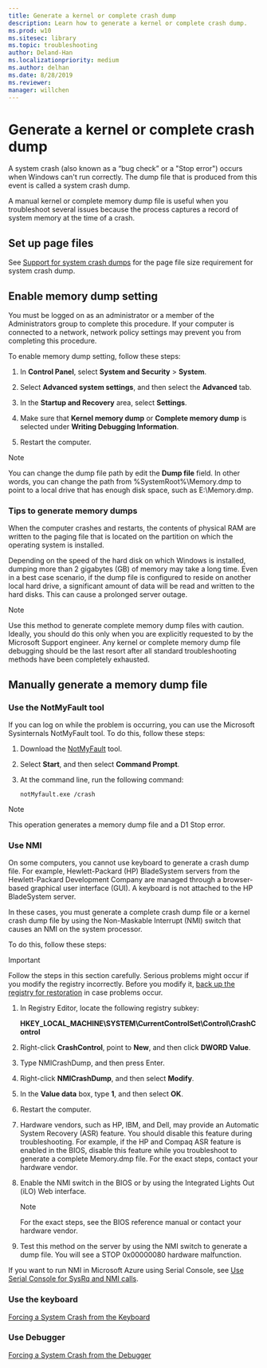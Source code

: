```yaml
---
title: Generate a kernel or complete crash dump
description: Learn how to generate a kernel or complete crash dump.
ms.prod: w10
ms.sitesec: library
ms.topic: troubleshooting
author: Deland-Han
ms.localizationpriority: medium
ms.author: delhan
ms.date: 8/28/2019
ms.reviewer: 
manager: willchen
---
```


# Generate a kernel or complete crash dump 

A system crash (also known as a “bug check” or a "Stop error") occurs when Windows can't run correctly. The dump file that is produced from this event is called a system crash dump.

A manual kernel or complete memory dump file is useful when you troubleshoot several issues because the process captures a record of system memory at the time of a crash.

## Set up page files

See [Support for system crash dumps](determine-appropriate-page-file-size.md#support-for-system-crash-dumps) for the page file size requirement for system crash dump.

## Enable memory dump setting

You must be logged on as an administrator or a member of the Administrators group to complete this procedure. If your computer is connected to a network, network policy settings may prevent you from completing this procedure.

To enable memory dump setting, follow these steps:

1. In **Control Panel**, select **System and Security** > **System**.

2. Select **Advanced system settings**, and then select the **Advanced** tab.

3. In the **Startup and Recovery** area, select **Settings**.

4. Make sure that **Kernel memory dump** or **Complete memory dump** is selected under **Writing Debugging Information**.

5. Restart the computer.

>[!Note]
>You can change the dump file path by edit the **Dump file** field. In other words, you can change the path from %SystemRoot%\Memory.dmp to point to a local drive that has enough disk space, such as E:\Memory.dmp. 

### Tips to generate memory dumps

When the computer crashes and restarts, the contents of physical RAM are written to the paging file that is located on the partition on which the operating system is installed.

Depending on the speed of the hard disk on which Windows is installed, dumping more than 2 gigabytes (GB) of memory may take a long time. Even in a best case scenario, if the dump file is configured to reside on another local hard drive, a significant amount of data will be read and written to the hard disks. This can cause a prolonged server outage.

>[!Note]
>Use this method to generate complete memory dump files with caution. Ideally, you should do this only when you are explicitly requested to by the Microsoft Support engineer. Any kernel or complete memory dump file debugging should be the last resort after all standard troubleshooting methods have been completely exhausted.

## Manually generate a memory dump file

### Use the NotMyFault tool

If you can log on while the problem is occurring, you can use the Microsoft Sysinternals NotMyFault tool. To do this, follow these steps:

1. Download the [NotMyFault](https://download.sysinternals.com/files/NotMyFault.zip) tool.

2. Select **Start**, and then select **Command Prompt**.
3. At the command line, run the following command:

   ```console
   notMyfault.exe /crash
   ```

>[!Note]
>This operation generates a memory dump file and a D1 Stop error.

### Use NMI

On some computers, you cannot use keyboard to generate a crash dump file. For example, Hewlett-Packard (HP) BladeSystem servers from the Hewlett-Packard Development Company are managed through a browser-based graphical user interface (GUI). A keyboard is not attached to the HP BladeSystem server.

In these cases, you must generate a complete crash dump file or a kernel crash dump file by using the Non-Maskable Interrupt (NMI) switch that causes an NMI on the system processor. 

To do this, follow these steps:

> [!IMPORTANT]  
> Follow the steps in this section carefully. Serious problems might occur if you modify the registry incorrectly. Before you modify it, [back up the registry for restoration](https://support.microsoft.com/help/322756) in case problems occur.

1. In Registry Editor, locate the following registry subkey:

   **HKEY_LOCAL_MACHINE\SYSTEM\CurrentControlSet\Control\CrashControl**

2. Right-click **CrashControl**, point to **New**, and then click **DWORD Value**.

3. Type NMICrashDump, and then press Enter.

4. Right-click **NMICrashDump**, and then select **Modify**.

5. In the **Value data** box, type **1**, and then select **OK**.

6. Restart the computer.

7. Hardware vendors, such as HP, IBM, and Dell, may provide an Automatic System Recovery (ASR) feature. You should disable this feature during troubleshooting. For example, if the HP and Compaq ASR feature is enabled in the BIOS, disable this feature while you troubleshoot to generate a complete Memory.dmp file. For the exact steps, contact your hardware vendor.

8. Enable the NMI switch in the BIOS or by using the Integrated Lights Out (iLO) Web interface. 

   >[!Note]
   >For the exact steps, see the BIOS reference manual or contact your hardware vendor.

9. Test this method on the server by using the NMI switch to generate a dump file. You will see a STOP 0x00000080 hardware malfunction.

If you want to run NMI in Microsoft Azure using Serial Console, see [Use Serial Console for SysRq and NMI calls](https://docs.microsoft.com/azure/virtual-machines/linux/serial-console-nmi-sysrq).

### Use the keyboard

[Forcing a System Crash from the Keyboard](https://docs.microsoft.com/windows-hardware/drivers/debugger/forcing-a-system-crash-from-the-keyboard)

### Use Debugger

[Forcing a System Crash from the Debugger](https://docs.microsoft.com/windows-hardware/drivers/debugger/forcing-a-system-crash-from-the-debugger)
